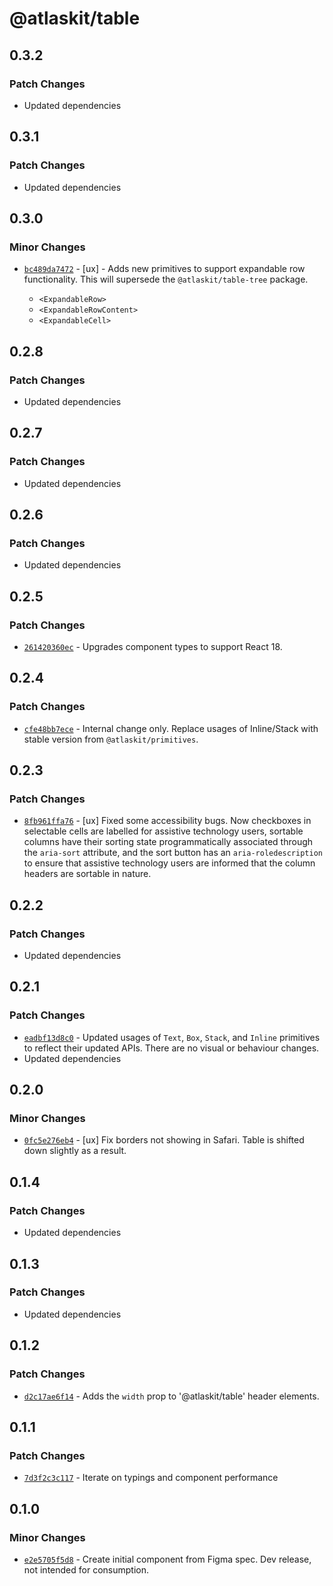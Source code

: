 # @atlaskit/table

## 0.3.2

### Patch Changes

- Updated dependencies

## 0.3.1

### Patch Changes

- Updated dependencies

## 0.3.0

### Minor Changes

- [`bc489da7472`](https://bitbucket.org/atlassian/atlassian-frontend/commits/bc489da7472) - [ux] - Adds new primitives to support expandable row functionality. This will supersede the `@atlaskit/table-tree` package.

  - `<ExpandableRow>`
  - `<ExpandableRowContent>`
  - `<ExpandableCell>`

## 0.2.8

### Patch Changes

- Updated dependencies

## 0.2.7

### Patch Changes

- Updated dependencies

## 0.2.6

### Patch Changes

- Updated dependencies

## 0.2.5

### Patch Changes

- [`261420360ec`](https://bitbucket.org/atlassian/atlassian-frontend/commits/261420360ec) - Upgrades component types to support React 18.

## 0.2.4

### Patch Changes

- [`cfe48bb7ece`](https://bitbucket.org/atlassian/atlassian-frontend/commits/cfe48bb7ece) - Internal change only. Replace usages of Inline/Stack with stable version from `@atlaskit/primitives`.

## 0.2.3

### Patch Changes

- [`8fb961ffa76`](https://bitbucket.org/atlassian/atlassian-frontend/commits/8fb961ffa76) - [ux] Fixed some accessibility bugs. Now checkboxes in selectable cells are labelled for assistive technology users, sortable columns have their sorting state programmatically associated through the `aria-sort` attribute, and the sort button has an `aria-roledescription` to ensure that assistive technology users are informed that the column headers are sortable in nature.

## 0.2.2

### Patch Changes

- Updated dependencies

## 0.2.1

### Patch Changes

- [`eadbf13d8c0`](https://bitbucket.org/atlassian/atlassian-frontend/commits/eadbf13d8c0) - Updated usages of `Text`, `Box`, `Stack`, and `Inline` primitives to reflect their updated APIs. There are no visual or behaviour changes.
- Updated dependencies

## 0.2.0

### Minor Changes

- [`0fc5e276eb4`](https://bitbucket.org/atlassian/atlassian-frontend/commits/0fc5e276eb4) - [ux] Fix borders not showing in Safari. Table is shifted down slightly as a result.

## 0.1.4

### Patch Changes

- Updated dependencies

## 0.1.3

### Patch Changes

- Updated dependencies

## 0.1.2

### Patch Changes

- [`d2c17ae6f14`](https://bitbucket.org/atlassian/atlassian-frontend/commits/d2c17ae6f14) - Adds the `width` prop to '@atlaskit/table' header elements.

## 0.1.1

### Patch Changes

- [`7d3f2c3c117`](https://bitbucket.org/atlassian/atlassian-frontend/commits/7d3f2c3c117) - Iterate on typings and component performance

## 0.1.0

### Minor Changes

- [`e2e5705f5d8`](https://bitbucket.org/atlassian/atlassian-frontend/commits/e2e5705f5d8) - Create initial component from Figma spec. Dev release, not intended for consumption.
